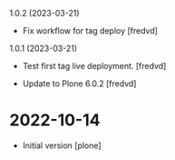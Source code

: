 1.0.2 (2023-03-21)

* Fix workflow for tag deploy [fredvd]

1.0.1 (2023-03-21)

* Test first tag live deployment. [fredvd]

* Update to Plone 6.0.2 [fredvd]


# 2022-10-14

- Initial version [plone]
